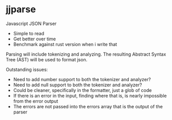 # jjparse

Javascript JSON Parser

  - Simple to read
  - Get better over time
  - Benchmark against rust version when i write that

Parsing will include tokenizing and analyzing. The resulting Abstract Syntax
Tree (AST) will be used to format json.

Outstanding issues:
  - Need to add number support to both the tokenizer and analyzer?
  - Need to add null support to both the tokenizer and analyzer?
  - Could be cleaner, specifically in the formatter, just a glob of code
  - If there is an error in the input, finding where that is, is nearly impossible from the error output
  - The errors are not passed into the errors array that is the output of the parser


